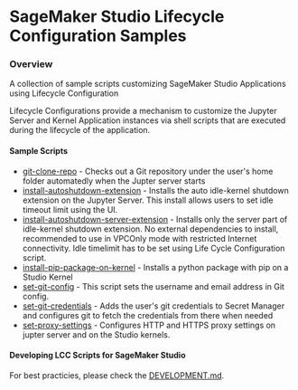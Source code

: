 # SageMaker Studio Lifecycle Configuration Samples

### Overview

A collection of sample scripts customizing SageMaker Studio Applications using Lifecycle Configuration

Lifecycle Configurations provide a mechanism to customize the Jupyter Server and Kernel Application instances via shell scripts that are executed during the lifecycle of the application.

#### Sample Scripts

* [git-clone-repo](scripts/git-clone-repo) - Checks out a Git repository under the user's home folder automatedly when the Jupter server starts
* [install-autoshutdown-extension](scripts/install-autoshutdown-extensions) - Installs the auto idle-kernel shutdown extension on the Jupyter Server. This install allows users to set idle timeout limit using the UI.
* [install-autoshutdown-server-extension](scripts/install-autoshutdown-server-extension) - Installs only the server part of idle-kernel shutdown extension. No external dependencies to install, recommended to use in VPCOnly mode with restricted Internet connectivity. Idle timelimit has to be set using Life Cycle Configuration script.
* [install-pip-package-on-kernel](scripts/install-pip-package-on-kernel) - Installs a python package with pip on a Studio Kernel
* [set-git-config](scripts/set-git-config) - This script sets the username and email address in Git config.
* [set-git-credentials](scripts/set-git-credentials) - Adds the user's git credentials to Secret Manager and configures git to fetch the credentials from there when needed
* [set-proxy-settings](scripts/set-proxy-settings) - Configures HTTP and HTTPS proxy settings on jupter server and on the Studio kernels.

#### Developing LCC Scripts for SageMaker Studio

For best practicies, please check the [DEVELOPMENT.md](DEVELOPMENT.md).
